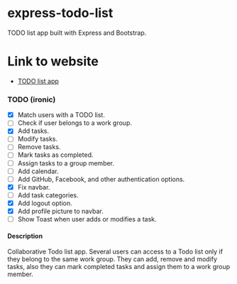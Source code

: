 # express-todo-list
TODO list app built with Express and Bootstrap.

# Link to website

* [TODO list app](https://expresstodlist-rn.herokuapp.com/)

### TODO (ironic)
- [X] Match users with a TODO list.
- [ ] Check if user belongs to a work group.
- [X] Add tasks.
- [ ] Modify tasks.
- [ ] Remove tasks.
- [ ] Mark tasks as completed.
- [ ] Assign tasks to a group member.
- [ ] Add calendar.
- [ ] Add GitHub, Facebook, and other authentication options.
- [X] Fix navbar.
- [ ] Add task categories.
- [X] Add logout option.
- [X] Add profile picture to navbar.
- [ ] Show Toast when user adds or modifies a task.

#### Description
Collaborative Todo list app. Several users can access to a Todo list only if they belong to the same work group. They can add, remove and modify tasks, also they can mark completed tasks and assign them to a work group member.